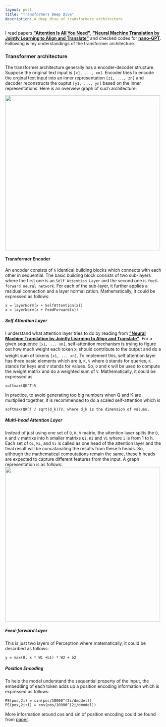 ```yaml
---
layout: post
title: "Transformers Deep Dive"
description: A deep dive of transformers architecture
---
```


I read papers **["Attention Is All You Need"](https://arxiv.org/pdf/1706.03762.pdf)**, **["Neural Machine Translation by Jointly Learning to Align and Translate"](https://arxiv.org/pdf/1409.0473.pdf)**
and checked codes for **[nano-GPT](https://github.com/karpathy/nanoGPT/blob/master/model.py)**. Following is my understandings of the transformer architecture.

### Transformer architecture
The transformer architecture generally has a encoder-decoder structure. Suppose the original text input is `[x1, ..., xn]`. Encoder tries to encode the orginal text input into an inner representation 
`[z1, ..., zn]` and decoder reconstructs the ouptut `[y1, ..., yn]` based on the inner representations. Here is an overview graph of such architecture:

<picture>
<img src="{{ 'images/transformer_graph.png' | relative_url }}" width="500">
</picture>

#### Transformer Encoder
An encoder consists of `h` identical building blocks which connects with each other in sequential. The basic building block consists of two sub-layers where the first one is an  `Self Attention Layer` and the second one
is `feed-forward neural network`. For each of the sub-layer, it further applies a residual connection and a layer normalization. Mathematically, it could be expressed as follows:
```
x = layerNorm(x + SelfAttention(x))
x = layerNorm(x + FeedForward(x))
```
##### Self Attention Layer
I understand what attention layer tries to do by reading from **["Neural Machine Translation by Jointly Learning to Align and Translate"](https://arxiv.org/pdf/1409.0473.pdf)**. For a given sequence `[x1, ... xn]`, 
self-attention mechanism is trying to figure out how much weight each token x<sub>i</sub> should contribute to the output and do a weight sum of tokens `[x1, ... xn]`. To implement this, self attention layer has three basic elements 
which are `Q`, `K`, `V` where `Q` stands for queries, `K` stands for keys and `V` stands for values. So, `Q` and `K` will be used to compute the weight matrix and do a weighted sum of `V`. Mathematically, it could be expressed as
```
softmax(QK^T)V
```
In practice, to avoid generating too big numbers when Q and K are multiplied together, it is recommended to do a scaled self-attention which is 
```
softmax(QK^T / sqrt(d_k))V, where d_k is the dimension of values.
```

##### Multi-head Attention Layer
Instead of just using one set of `Q`, `K`, `V` matrix, the attention layer splits the `Q`, `K` and `V` matrixs into h smaller matrixs `Qi`, `Ki` and `Vi` where `i` is from 1 to h. Each set of `Qi`, `Ki`, and `Vi` is called as one head of
the attention layer and the final result will be concatanating the results from these h heads. So, although the mathematical computations remain the same, these h heads are expected to capture different features from the input.
A graph representation is as follows:
<picture>
<img src="{{ 'images/multi-head-attention.png' | relative_url }}" width="500">
</picture>

##### Feed-forward Layer
This is just two layers of Perceptron where matematically, it could be described as follows:
```
y = max(0, x * W1 +b1) * W2 + b2
```

##### Position Encoding
To help the model understand the sequential property of the input, the embedding of each token adds up a position encoding information which is expressed as follows:
```
PE(pos,2i) = sin(pos/10000^(2i/dmodel))
PE(pos,2i+1) = cos(pos/10000^(2i/dmodel))
```
More information around cos and sin of position encoding could be found from [paper](https://arxiv.org/abs/1705.03122). 